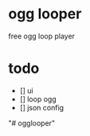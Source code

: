 
ogg looper
====

free ogg loop player



todo
===

- [] ui
- [] loop ogg
- [] json config



"# ogglooper" 
